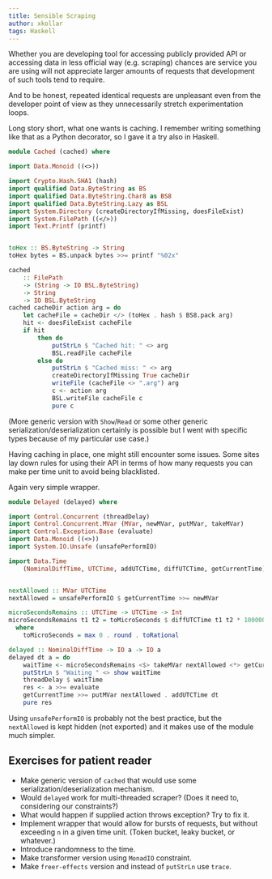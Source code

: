```yaml
---
title: Sensible Scraping
author: xkollar
tags: Haskell
---
```

Whether you are developing tool for accessing publicly provided
API or accessing data in less official way (e.g. scraping)
chances are service you are using will not appreciate
larger amounts of requests that development of such tools
tend to require.

And to be honest, repeated identical requests are unpleasant
even from the developer point of view as they unnecessarily
stretch experimentation loops.

Long story short, what one wants is caching. I remember writing
something like that as a Python decorator, so I gave it a try also
in Haskell.


```Haskell
module Cached (cached) where

import Data.Monoid ((<>))

import Crypto.Hash.SHA1 (hash)
import qualified Data.ByteString as BS
import qualified Data.ByteString.Char8 as BS8
import qualified Data.ByteString.Lazy as BSL
import System.Directory (createDirectoryIfMissing, doesFileExist)
import System.FilePath ((</>))
import Text.Printf (printf)


toHex :: BS.ByteString -> String
toHex bytes = BS.unpack bytes >>= printf "%02x"

cached
    :: FilePath
    -> (String -> IO BSL.ByteString)
    -> String
    -> IO BSL.ByteString
cached cacheDir action arg = do
    let cacheFile = cacheDir </> (toHex . hash $ BS8.pack arg)
    hit <- doesFileExist cacheFile
    if hit
        then do
            putStrLn $ "Cached hit: " <> arg
            BSL.readFile cacheFile
        else do
            putStrLn $ "Cached miss: " <> arg
            createDirectoryIfMissing True cacheDir
            writeFile (cacheFile <> ".arg") arg
            c <- action arg
            BSL.writeFile cacheFile c
            pure c
```

(More generic version with `Show`/`Read` or some other generic
serialization/deserialization certainly is possible but I went
with specific types because of my particular use case.)

Having caching in place, one might still encounter some issues.
Some sites lay down rules for using their API in terms of how many
requests you can make per time unit to avoid being blacklisted.

Again very simple wrapper.

```Haskell
module Delayed (delayed) where

import Control.Concurrent (threadDelay)
import Control.Concurrent.MVar (MVar, newMVar, putMVar, takeMVar)
import Control.Exception.Base (evaluate)
import Data.Monoid ((<>))
import System.IO.Unsafe (unsafePerformIO)

import Data.Time
    (NominalDiffTime, UTCTime, addUTCTime, diffUTCTime, getCurrentTime)


nextAllowed :: MVar UTCTime
nextAllowed = unsafePerformIO $ getCurrentTime >>= newMVar

microSecondsRemains :: UTCTime -> UTCTime -> Int
microSecondsRemains t1 t2 = toMicroSeconds $ diffUTCTime t1 t2 * 1000000
  where
    toMicroSeconds = max 0 . round . toRational

delayed :: NominalDiffTime -> IO a -> IO a
delayed dt a = do
    waitTime <- microSecondsRemains <$> takeMVar nextAllowed <*> getCurrentTime
    putStrLn $ "Waiting " <> show waitTime
    threadDelay $ waitTime
    res <- a >>= evaluate
    getCurrentTime >>= putMVar nextAllowed . addUTCTime dt
    pure res
```
Using `unsafePerformIO` is probably not the best practice, but the `nextAllowed`
is kept hidden (not exported) and it makes use of the module much simpler.

Exercises for patient reader
----------------------------

* Make generic version of `cached` that would use some
  serialization/deserialization mechanism.
* Would `delayed` work for multi-threaded scraper?
  (Does it need to, considering our constraints?)
* What would happen if supplied action throws exception? Try to fix it.
* Implement wrapper that would allow for bursts of requests, but without
  exceeding `n` in a given time unit. (Token bucket, leaky bucket, or
  whatever.)
* Introduce randomness to the time.
* Make transformer version using `MonadIO` constraint.
* Make `freer-effects` version and instead of `putStrLn` use `trace`.
